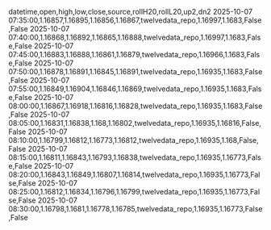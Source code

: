 datetime,open,high,low,close,source,rollH20,rollL20,up2,dn2
2025-10-07 07:35:00,1.16857,1.16895,1.16856,1.16867,twelvedata_repo,1.16997,1.1683,False,False
2025-10-07 07:40:00,1.16868,1.16892,1.16865,1.16888,twelvedata_repo,1.16997,1.1683,False,False
2025-10-07 07:45:00,1.16883,1.16888,1.16861,1.16879,twelvedata_repo,1.16966,1.1683,False,False
2025-10-07 07:50:00,1.16878,1.16891,1.16845,1.16891,twelvedata_repo,1.16935,1.1683,False,False
2025-10-07 07:55:00,1.16849,1.16904,1.16846,1.16869,twelvedata_repo,1.16935,1.1683,False,False
2025-10-07 08:00:00,1.16867,1.16918,1.16816,1.16828,twelvedata_repo,1.16935,1.1683,False,False
2025-10-07 08:05:00,1.16831,1.16838,1.168,1.16802,twelvedata_repo,1.16935,1.16816,False,False
2025-10-07 08:10:00,1.16799,1.16812,1.16773,1.16812,twelvedata_repo,1.16935,1.168,False,False
2025-10-07 08:15:00,1.16811,1.16843,1.16793,1.16838,twelvedata_repo,1.16935,1.16773,False,False
2025-10-07 08:20:00,1.16843,1.16849,1.16807,1.16814,twelvedata_repo,1.16935,1.16773,False,False
2025-10-07 08:25:00,1.16812,1.16834,1.16796,1.16799,twelvedata_repo,1.16935,1.16773,False,False
2025-10-07 08:30:00,1.16798,1.1681,1.16778,1.16785,twelvedata_repo,1.16935,1.16773,False,False
